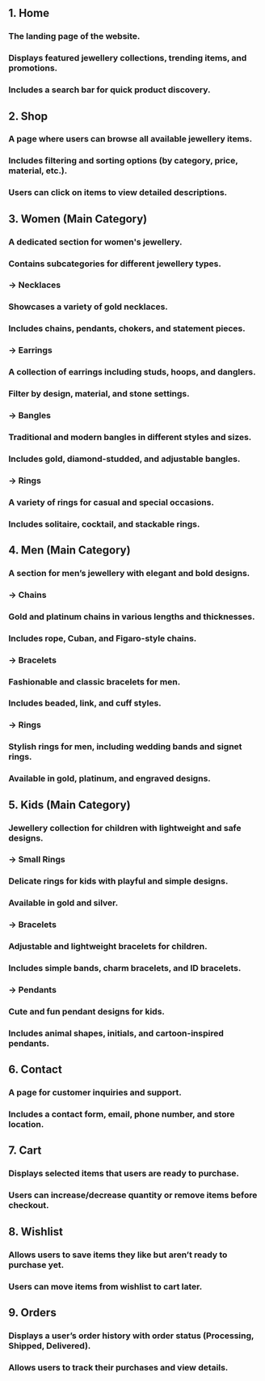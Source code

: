 ## 1. Home
###    The landing page of the website.
###    Displays featured jewellery collections, trending items, and promotions.
###    Includes a search bar for quick product discovery.
## 2. Shop
###    A page where users can browse all available jewellery items.
###    Includes filtering and sorting options (by category, price, material, etc.).
###    Users can click on items to view detailed descriptions.
## 3. Women (Main Category)
###    A dedicated section for women's jewellery.
###    Contains subcategories for different jewellery types.
### → Necklaces
###    Showcases a variety of gold necklaces.
###    Includes chains, pendants, chokers, and statement pieces.
### → Earrings
###   A collection of earrings including studs, hoops, and danglers.
###   Filter by design, material, and stone settings.
### → Bangles
###    Traditional and modern bangles in different styles and sizes.
###    Includes gold, diamond-studded, and adjustable bangles.
### → Rings
###    A variety of rings for casual and special occasions.
###    Includes solitaire, cocktail, and stackable rings.
## 4. Men (Main Category)
###   A section for men’s jewellery with elegant and bold designs.
### → Chains
###   Gold and platinum chains in various lengths and thicknesses.
### Includes rope, Cuban, and Figaro-style chains.
### → Bracelets
###   Fashionable and classic bracelets for men.
###   Includes beaded, link, and cuff styles.
### → Rings
###    Stylish rings for men, including wedding bands and signet rings.
###   Available in gold, platinum, and engraved designs.
## 5. Kids (Main Category)
###    Jewellery collection for children with lightweight and safe designs.
### → Small Rings
###     Delicate rings for kids with playful and simple designs.
###     Available in gold and silver.
### → Bracelets
###   Adjustable and lightweight bracelets for children.
###   Includes simple bands, charm bracelets, and ID bracelets.
### → Pendants
###    Cute and fun pendant designs for kids.
###    Includes animal shapes, initials, and cartoon-inspired pendants.
## 6. Contact
###   A page for customer inquiries and support.
###   Includes a contact form, email, phone number, and store location.
## 7. Cart
###   Displays selected items that users are ready to purchase.
###   Users can increase/decrease quantity or remove items before checkout.
## 8. Wishlist
###   Allows users to save items they like but aren’t ready to purchase yet.
###   Users can move items from wishlist to cart later.
## 9. Orders
###    Displays a user’s order history with order status (Processing, Shipped, Delivered).
###    Allows users to track their purchases and view details.
